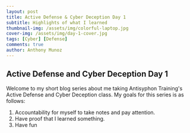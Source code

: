 ```yaml
---
layout: post
title: Active Defense & Cyber Deception Day 1
subtitle: Highlights of what I learned
thumbnail-img: /assets/img/colorful-laptop.jpg
cover-img: /assets/img/day-1-cover.jpg
tags: [Cyber] [Defense]
comments: true
author: Anthony Munoz
---
```


## Active Defense and Cyber Deception Day 1

Welcome to my short blog series about me taking Antisyphon Training's Active Defense and Cyber Deception class. My goals for this series is as follows:

1. Accountability for myself to take notes and pay attention.
2. Have proof that I learned something.
3. Have fun
